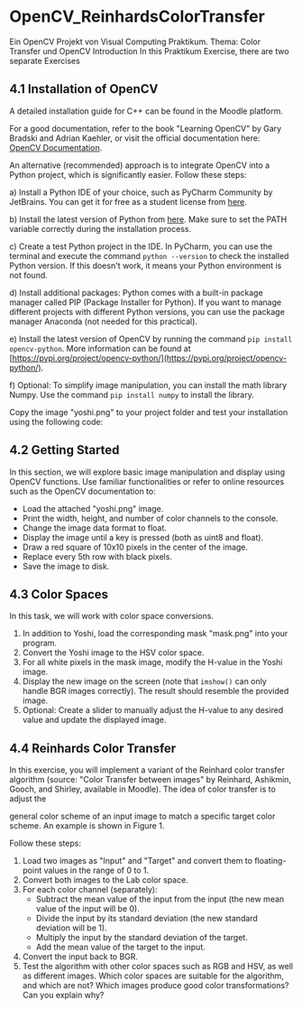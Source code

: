 # OpenCV_ReinhardsColorTransfer
Ein OpenCV Projekt von Visual Computing Praktikum. Thema: Color Transfer und OpenCV Introduction  In this Praktikum Exercise, there are two separate Exercises
## 4.1 Installation of OpenCV

A detailed installation guide for C++ can be found in the Moodle platform.

For a good documentation, refer to the book "Learning OpenCV" by Gary Bradski and Adrian Kaehler, or visit the official documentation here: [OpenCV Documentation](https://docs.opencv.org/4.7.0/d1/dfb/intro.html).

An alternative (recommended) approach is to integrate OpenCV into a Python project, which is significantly easier. Follow these steps:

a) Install a Python IDE of your choice, such as PyCharm Community by JetBrains. You can get it for free as a student license from [here](https://www.jetbrains.com/pycharm/download/#section=windows).

b) Install the latest version of Python from [here](https://www.python.org/downloads/). Make sure to set the PATH variable correctly during the installation process.

c) Create a test Python project in the IDE. In PyCharm, you can use the terminal and execute the command `python --version` to check the installed Python version. If this doesn't work, it means your Python environment is not found.

d) Install additional packages: Python comes with a built-in package manager called PIP (Package Installer for Python). If you want to manage different projects with different Python versions, you can use the package manager Anaconda (not needed for this practical).

e) Install the latest version of OpenCV by running the command `pip install opencv-python`. More information can be found at [https://pypi.org/project/opencv-python/](https://pypi.org/project/opencv-python/).

f) Optional: To simplify image manipulation, you can install the math library Numpy. Use the command `pip install numpy` to install the library.

Copy the image "yoshi.png" to your project folder and test your installation using the following code:

## 4.2 Getting Started

In this section, we will explore basic image manipulation and display using OpenCV functions. Use familiar functionalities or refer to online resources such as the OpenCV documentation to:

- Load the attached "yoshi.png" image.
- Print the width, height, and number of color channels to the console.
- Change the image data format to float.
- Display the image until a key is pressed (both as uint8 and float).
- Draw a red square of 10x10 pixels in the center of the image.
- Replace every 5th row with black pixels.
- Save the image to disk.

## 4.3 Color Spaces

In this task, we will work with color space conversions.

1. In addition to Yoshi, load the corresponding mask "mask.png" into your program.
2. Convert the Yoshi image to the HSV color space.
3. For all white pixels in the mask image, modify the H-value in the Yoshi image.
4. Display the new image on the screen (note that `imshow()` can only handle BGR images correctly). The result should resemble the provided image.
5. Optional: Create a slider to manually adjust the H-value to any desired value and update the displayed image.

## 4.4 Reinhards Color Transfer

In this exercise, you will implement a variant of the Reinhard color transfer algorithm (source: "Color Transfer between images" by Reinhard, Ashikmin, Gooch, and Shirley, available in Moodle). The idea of color transfer is to adjust the

 general color scheme of an input image to match a specific target color scheme. An example is shown in Figure 1.

Follow these steps:

1. Load two images as "Input" and "Target" and convert them to floating-point values in the range of 0 to 1.
2. Convert both images to the Lab color space.
3. For each color channel (separately):
   - Subtract the mean value of the input from the input (the new mean value of the input will be 0).
   - Divide the input by its standard deviation (the new standard deviation will be 1).
   - Multiply the input by the standard deviation of the target.
   - Add the mean value of the target to the input.
4. Convert the input back to BGR.
5. Test the algorithm with other color spaces such as RGB and HSV, as well as different images. Which color spaces are suitable for the algorithm, and which are not? Which images produce good color transformations? Can you explain why?